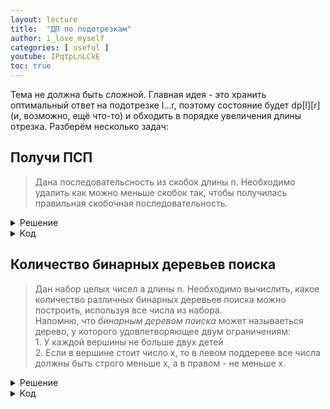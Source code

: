 ```yaml
---
layout: lecture
title:  "ДП по подотрезкам"
author: i_love_myself
categories: [ useful ]
youtube: IPqtpLnLCkE
toc: true
---
```


Тема не должна быть сложной. Главная идея - это хранить оптимальный ответ на подотрезке l...r, поэтому состояние будет dp[l][r] (и, возможно, ещё что-то) и обходить в порядке увеличения длины отрезка. Разберём несколько задач:

## Получи ПСП

> Дана последовательсность из скобок длины n. Необходимо удалить как можно меньше скобок так, чтобы получилась правильная скобочная последовательность.

<details markdown="1">
<summary>Решение</summary>

Для начала, стоит сразу понять, что это задача на дп по подотрекам. Это значит, что бы будем вычислять dp[l][r] - оптимальный ответ на задачу на подотрезке строки l..r. Более детально:

Пусть dp[l][r] - это какой максимальной длины может быть ПСП на подотрезке l...r.

Определение ПСП подсказывает нам, какие же переходы возможны:

1. По второму пункту определения, если s[l] = s[r], то мы можем перейти к состоянию dp[l+1][r-1] + 2.
1. По третьему пнутку определения, мы можем разбить отрезок l...r на два независимых подотрезка l...m и m+1...r, то есть dp[l][m] + dp[m+1][r].

Среди всех возможных переходов нужно взять максимум.

</details>

<details markdown="1">
<summary> Код </summary>

```cpp
#include <iostream>
#include <algorithm>
#include <vector>
#include <string>

using namespace std;

bool is_match(char a, char b) {
    return a == '(' && b == ')' || a == '[' && b == ']';
}

int main() {
    string s;
    cin >> s;
    int n = s.size();
    vector<vector<int>> dp(n + 1, vector<int>(n + 1));

    // ()[]

    for (int len = 1; len <= n; ++len) {
        for (int i = 0, j = len - 1; j < n; ++i, ++j) {
            if (len == 1) {
                dp[i][j] = 0;
            }
            else if (len == 2) {
                if (is_match(s[i], s[j])) {
                    dp[i][j] = 2;
                }
                else {
                    dp[i][j] = 0;
                }
            }
            else {
                dp[i][j] = 0;
                if (is_match(s[i], s[j]))
                    dp[i][j] = dp[i + 1][j - 1] + 2;
                for (int m = i + 1; m <= j - 1; ++m)
                    dp[i][j] = max(dp[i][j], dp[i][m] + dp[m + 1][j]);
            }
        }
    }

    cout << dp[0][n - 1];
}
```

</details>

## Количество бинарных деревьев поиска

> Дан набор целых чисел a длины n. Необходимо вычислить, какое количество различных бинарных деревьев поиска можно построить, используя все числа из набора. <br> Напомню, что _бинарным деревом поиска_ может называеться дерево, у которого удовлетворяющее двум ограничениям: <br> 1. У каждой вершины не больше двух детей <br> 2. Если в вершине стоит число x, то в левом поддереве все числа должны быть строго меньше x, а в правом - не меньше x.

<details markdown="1">
<summary> Решение </summary>

Идея 1. Нужно отсортировать массив a. По правилам бинарного дерева поиска если есть вершина, то слева от неё все элементы должны быть строго меньше x, а справа - не меньше, поэтому мы не можем расставлять значения в другом порядке.

Идея 2. Применить дп по подотрезкам. Пусть dp[l][r] - количество бинарных деревьев поиска, которое мы можем построить на подотрзке l...r. Как его вычислить? Необходимо выбрать корень - m-тый элемент, а далее обратиться к dp[l][m-1] и dp[m+1][r], перемножив два этих числа (так как мы можем независимо выбрать любое поддерво слева и любое поддерево справа). Таким образом, переходы динамики выглядят так:

<p align="center">
dp[l][r] = sum(dp[l][m - 1] * dp[m + 1][r])
</p>

При этом оставим вам на подумать, какие m можно выбрать (не все).

</details>

<details markdown="1">
<summary> Код </summary>
Haha. Classic.
</details>